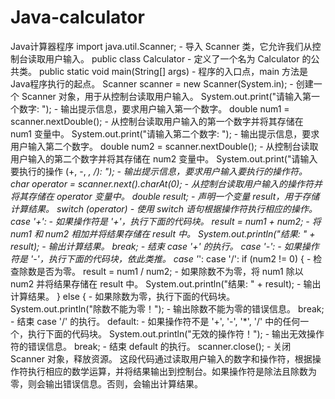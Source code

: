 # Java-calculator
Java计算器程序
import java.util.Scanner; - 导入 Scanner 类，它允许我们从控制台读取用户输入。
public class Calculator - 定义了一个名为 Calculator 的公共类。
public static void main(String[] args) - 程序的入口点，main 方法是Java程序执行的起点。
Scanner scanner = new Scanner(System.in); - 创建一个 Scanner 对象，用于从控制台读取用户输入。
System.out.print("请输入第一个数字: "); - 输出提示信息，要求用户输入第一个数字。
double num1 = scanner.nextDouble(); - 从控制台读取用户输入的第一个数字并将其存储在 num1 变量中。
System.out.print("请输入第二个数字: "); - 输出提示信息，要求用户输入第二个数字。
double num2 = scanner.nextDouble(); - 从控制台读取用户输入的第二个数字并将其存储在 num2 变量中。
System.out.print("请输入要执行的操作 (+, -, *, /): "); - 输出提示信息，要求用户输入要执行的操作符。
char operator = scanner.next().charAt(0); - 从控制台读取用户输入的操作符并将其存储在 operator 变量中。
double result; - 声明一个变量 result，用于存储计算结果。
switch (operator) - 使用 switch 语句根据操作符执行相应的操作。
case '+': - 如果操作符是 '+'，执行下面的代码块。
result = num1 + num2; - 将 num1 和 num2 相加并将结果存储在 result 中。
System.out.println("结果: " + result); - 输出计算结果。
break; - 结束 case '+' 的执行。
case '-': - 如果操作符是 '-'，执行下面的代码块，依此类推。
case '*':
case '/':
if (num2 != 0) { - 检查除数是否为零。
result = num1 / num2; - 如果除数不为零，将 num1 除以 num2 并将结果存储在 result 中。
System.out.println("结果: " + result); - 输出计算结果。
} else { - 如果除数为零，执行下面的代码块。
System.out.println("除数不能为零！"); - 输出除数不能为零的错误信息。
break; - 结束 case '/' 的执行。
default: - 如果操作符不是 '+', '-', '*', '/' 中的任何一个，执行下面的代码块。
System.out.println("无效的操作符！"); - 输出无效操作符的错误信息。
break; - 结束 default 的执行。
scanner.close(); - 关闭 Scanner 对象，释放资源。
这段代码通过读取用户输入的数字和操作符，根据操作符执行相应的数学运算，并将结果输出到控制台。如果操作符是除法且除数为零，则会输出错误信息。否则，会输出计算结果。
